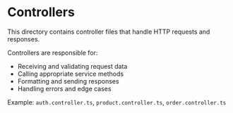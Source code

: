 # Controllers

This directory contains controller files that handle HTTP requests and responses.

Controllers are responsible for:
- Receiving and validating request data
- Calling appropriate service methods
- Formatting and sending responses
- Handling errors and edge cases

Example: `auth.controller.ts`, `product.controller.ts`, `order.controller.ts`
